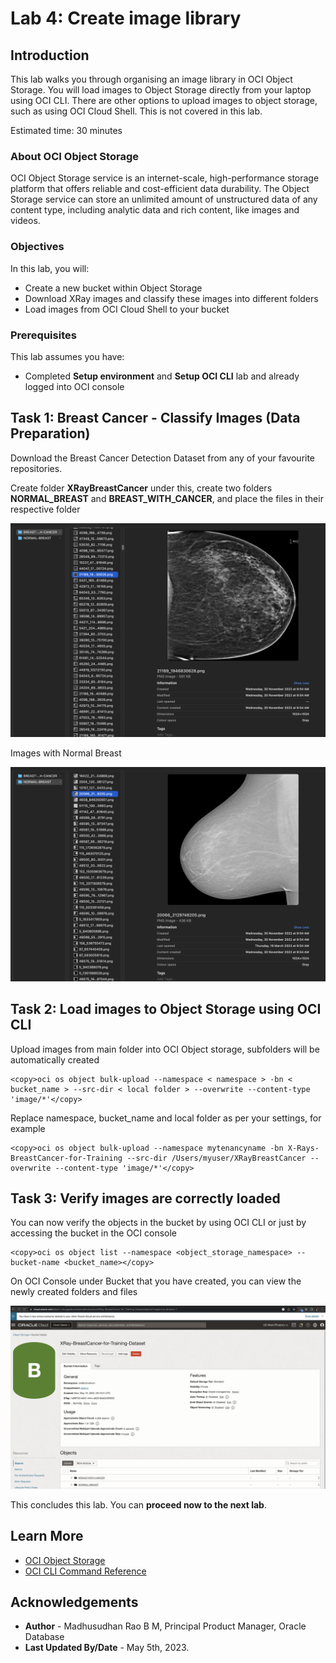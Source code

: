 # Lab 4: Create image library

## Introduction

This lab walks you through organising an image library in OCI Object Storage. You will load images to Object Storage directly from your laptop using OCI CLI. There are other options to upload images to object storage, such as using OCI Cloud Shell. This is not covered in this lab.

Estimated time: 30 minutes

### About OCI Object Storage

OCI Object Storage service is an internet-scale, high-performance storage platform that offers reliable and cost-efficient data durability. The Object Storage service can store an unlimited amount of unstructured data of any content type, including analytic data and rich content, like images and videos.

### Objectives

In this lab, you will:
 
* Create a new bucket within Object Storage
* Download XRay images and classify these images into different folders 
* Load images from OCI Cloud Shell to your bucket 

### Prerequisites

This lab assumes you have:

* Completed **Setup environment** and **Setup OCI CLI** lab and already logged into OCI console

## Task 1: Breast Cancer - Classify Images (Data Preparation)  

Download the Breast Cancer Detection Dataset from any of your favourite repositories.

Create folder **XRayBreastCancer** under this, create two folders **NORMAL\_BREAST** and **BREAST\_WITH\_CANCER**, and place the files in their respective folder
 
![Raw Images Breast Cancer](images/breast-cancer.png " ")
 
Images with Normal Breast

![Raw Images Normal Breast](images/normal-breast.png " ")
 
## Task 2: Load images to Object Storage using OCI CLI

Upload images from main folder into OCI Object storage, subfolders will be automatically created

```text
<copy>oci os object bulk-upload --namespace < namespace > -bn < bucket_name > --src-dir < local folder > --overwrite --content-type 'image/*'</copy>
```

Replace namespace, bucket_name and local folder as per your settings, for example

```text
<copy>oci os object bulk-upload --namespace mytenancyname -bn X-Rays-BreastCancer-for-Training --src-dir /Users/myuser/XRayBreastCancer --overwrite --content-type 'image/*'</copy>
```
 
## Task 3: Verify images are correctly loaded

You can now verify the objects in the bucket by using OCI CLI or just by accessing the bucket in the OCI console

 ```text
<copy>oci os object list --namespace <object_storage_namespace> --bucket-name <bucket_name></copy>
```

On OCI Console under Bucket that you have created, you can view the newly created folders and files

![View folders](images/breast-cancer-bucket.png " ")
 
This concludes this lab. You can **proceed now to the next lab**.

## Learn More

* [OCI Object Storage](https://docs.oracle.com/en-us/iaas/Content/Object/home.htm)
* [OCI CLI Command Reference](https://docs.oracle.com/en-us/iaas/tools/oci-cli/3.22.3/oci_cli_docs/oci.html)
 
## Acknowledgements
* **Author** - Madhusudhan Rao B M, Principal Product Manager, Oracle Database
* **Last Updated By/Date** - May 5th, 2023.